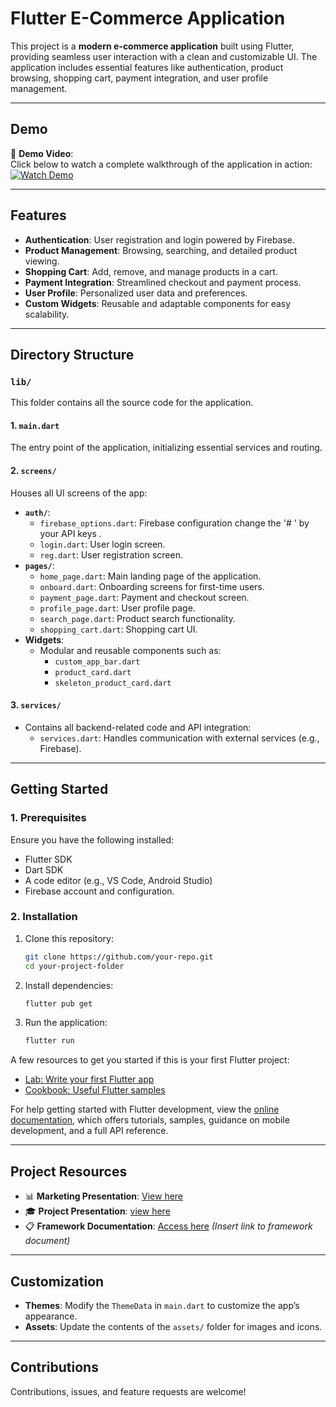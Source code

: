 
# Flutter E-Commerce Application

This project is a **modern e-commerce application** built using Flutter, providing seamless user interaction with a clean and customizable UI. The application includes essential features like authentication, product browsing, shopping cart, payment integration, and user profile management.

---

## Demo

🎥 **Demo Video**:  
Click below to watch a complete walkthrough of the application in action:  
[![Watch Demo](https://github.com/Gaser666/depi_project_2/blob/main/documentation/DemoGIF.gif)](#) 

---

## Features

- **Authentication**: User registration and login powered by Firebase.
- **Product Management**: Browsing, searching, and detailed product viewing.
- **Shopping Cart**: Add, remove, and manage products in a cart.
- **Payment Integration**: Streamlined checkout and payment process.
- **User Profile**: Personalized user data and preferences.
- **Custom Widgets**: Reusable and adaptable components for easy scalability.

---

## Directory Structure

### **`lib/`**
This folder contains all the source code for the application.

#### **1. `main.dart`**
The entry point of the application, initializing essential services and routing.

#### **2. `screens/`**
Houses all UI screens of the app:
- **`auth/`**:
  - `firebase_options.dart`: Firebase configuration change the '# ' by your API keys .
  - `login.dart`: User login screen.
  - `reg.dart`: User registration screen.
- **`pages/`**:
  - `home_page.dart`: Main landing page of the application.
  - `onboard.dart`: Onboarding screens for first-time users.
  - `payment_page.dart`: Payment and checkout screen.
  - `profile_page.dart`: User profile page.
  - `search_page.dart`: Product search functionality.
  - `shopping_cart.dart`: Shopping cart UI.
- **Widgets**:
  - Modular and reusable components such as:
    - `custom_app_bar.dart`
    - `product_card.dart`
    - `skeleton_product_card.dart`

#### **3. `services/`**
- Contains all backend-related code and API integration:
  - `services.dart`: Handles communication with external services (e.g., Firebase).

---

## Getting Started

### **1. Prerequisites**
Ensure you have the following installed:
- Flutter SDK
- Dart SDK
- A code editor (e.g., VS Code, Android Studio)
- Firebase account and configuration.

### **2. Installation**
1. Clone this repository:
   ```bash
   git clone https://github.com/your-repo.git
   cd your-project-folder
   ```
2. Install dependencies:
   ```bash
   flutter pub get
   ```
3. Run the application:
   ```bash
   flutter run
   ```

A few resources to get you started if this is your first Flutter project:

- [Lab: Write your first Flutter app](https://docs.flutter.dev/get-started/codelab)
- [Cookbook: Useful Flutter samples](https://docs.flutter.dev/cookbook)

For help getting started with Flutter development, view the
[online documentation](https://docs.flutter.dev/), which offers tutorials, samples, guidance on mobile development, and a full API reference.

---

## Project Resources

- 📊 **Marketing Presentation**: [View here](https://www.canva.com/design/DAGWj0-bPf0/LGfddUw0sJsnFsovSMfBsg/view?utm_content=DAGWj0-bPf0&utm_campaign=designshare&utm_medium=link&utm_source=editor) 
- 🎓 **Project Presentation**: [view here](https://www.canva.com/design/DAGWkKQAAW4/iAVDu01gFvzRShh8KOJerw/view?utm_content=DAGWkKQAAW4&utm_campaign=designshare&utm_medium=link&utm_source=editor)
- 📋 **Framework Documentation**: [Access here](#) *(Insert link to framework document)*  

---

## Customization

- **Themes**: Modify the `ThemeData` in `main.dart` to customize the app’s appearance.
- **Assets**: Update the contents of the `assets/` folder for images and icons.

---

## Contributions

Contributions, issues, and feature requests are welcome!

